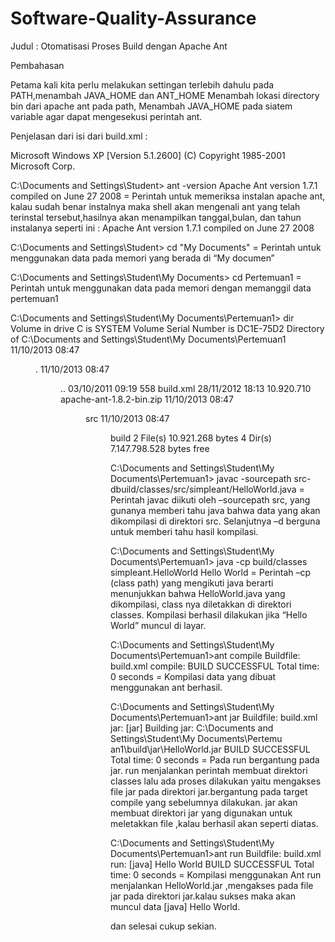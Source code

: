 # Software-Quality-Assurance

Judul : 
Otomatisasi Proses Build dengan Apache Ant


Pembahasan

Petama kali kita perlu melakukan settingan terlebih dahulu pada PATH,menambah JAVA_HOME dan ANT_HOME Menambah  lokasi directory bin dari apache ant pada path, Menambah JAVA_HOME pada siatem variable agar dapat mengesekusi perintah ant.

Penjelasan dari isi dari build.xml :

Microsoft Windows XP [Version 5.1.2600]
(C) Copyright 1985-2001 Microsoft Corp.

C:\Documents and Settings\Student>  ant -version
Apache Ant version 1.7.1 compiled on June 27 2008
= Perintah untuk memeriksa instalan apache ant,  kalau sudah benar instalnya maka shell akan mengenali ant yang telah terinstal tersebut,hasilnya akan menampilkan tanggal,bulan, dan tahun instalanya seperti ini  : Apache Ant version 1.7.1 compiled on June 27 2008

C:\Documents and Settings\Student>  cd "My Documents"
= Perintah untuk menggunakan data pada memori yang berada di “My documen”
	
C:\Documents and Settings\Student\My Documents> cd Pertemuan1
= Perintah untuk menggunakan data pada memori dengan memanggil data pertemuan1

C:\Documents and Settings\Student\My Documents\Pertemuan1> dir
 Volume in drive C is SYSTEM
 Volume Serial Number is DC1E-75D2
 Directory of C:\Documents and Settings\Student\My Documents\Pertemuan1
11/10/2013  08:47<DIR>          .
11/10/2013  08:47<DIR>          ..
03/10/2011  09:19               558 build.xml
28/11/2012  18:13        10.920.710 apache-ant-1.8.2-bin.zip
11/10/2013  08:47<DIR>src
11/10/2013  08:47<DIR>          build
               2 File(s)     10.921.268 bytes
               4 Dir(s)   7.147.798.528 bytes free

C:\Documents and Settings\Student\My Documents\Pertemuan1> javac -sourcepath src-dbuild/classes/src/simpleant/HelloWorld.java
= Perintah javac diikuti oleh –sourcepath src, yang gunanya memberi  tahu java bahwa data yang akan dikompilasi di direktori src. Selanjutnya –d berguna untuk memberi tahu hasil kompilasi. 


C:\Documents and Settings\Student\My Documents\Pertemuan1> java -cp build/classes
 simpleant.HelloWorld
Hello World
= Perintah –cp (class path) yang mengikuti java berarti menunjukkan bahwa HelloWorld.java yang dikompilasi, class nya diletakkan di direktori classes. Kompilasi berhasil dilakukan jika “Hello World” muncul di layar.


C:\Documents and Settings\Student\My Documents\Pertemuan1>ant compile
Buildfile: build.xml
compile:
BUILD SUCCESSFUL
Total time: 0 seconds
= Kompilasi data yang dibuat menggunakan ant berhasil.

C:\Documents and Settings\Student\My Documents\Pertemuan1>ant jar
Buildfile: build.xml
jar:
      [jar] Building jar: C:\Documents and Settings\Student\My Documents\Pertemu
an1\build\jar\HelloWorld.jar
BUILD SUCCESSFUL
Total time: 0 seconds
= Pada  run bergantung pada  jar. run menjalankan perintah membuat direktori classes lalu ada proses dilakukan  yaitu mengakses file jar pada direktori jar.bergantung pada target compile yang sebelumnya dilakukan. jar akan membuat direktori jar yang digunakan untuk meletakkan file ,kalau berhasil akan seperti diatas.

C:\Documents and Settings\Student\My Documents\Pertemuan1>ant run
Buildfile: build.xml
run:
     [java] Hello World
BUILD SUCCESSFUL
Total time: 0 seconds
= Kompilasi menggunakan Ant run menjalankan  HelloWorld.jar ,mengakses pada  file jar pada direktori jar.kalau sukses maka akan muncul data [java] Hello World.

dan selesai cukup sekian.
